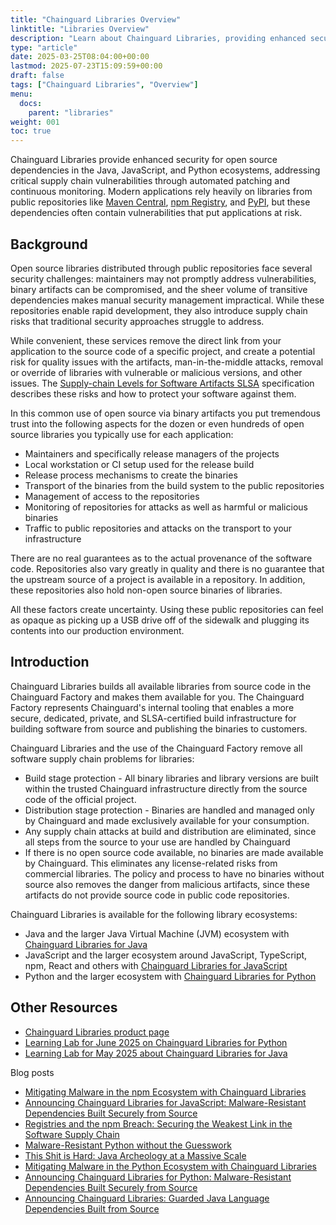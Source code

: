 ```yaml
---
title: "Chainguard Libraries Overview"
linktitle: "Libraries Overview"
description: "Learn about Chainguard Libraries, providing enhanced security for Java and Python dependencies through automated patching and comprehensive supply chain protection"
type: "article"
date: 2025-03-25T08:04:00+00:00
lastmod: 2025-07-23T15:09:59+00:00
draft: false
tags: ["Chainguard Libraries", "Overview"]
menu:
  docs:
    parent: "libraries"
weight: 001
toc: true
---
```


Chainguard Libraries provide enhanced security for open source dependencies in
the Java, JavaScript, and Python ecosystems, addressing critical supply chain
vulnerabilities through automated patching and continuous monitoring. Modern
applications rely heavily on libraries from public repositories like [Maven
Central](https://central.sonatype.com/), [npm Registry](https://www.npmjs.com/),
and [PyPI](https://pypi.org/), but these dependencies often contain
vulnerabilities that put applications at risk.

## Background

Open source libraries distributed through public repositories face several
security challenges: maintainers may not promptly address vulnerabilities,
binary artifacts can be compromised, and the sheer volume of transitive
dependencies makes manual security management impractical. While these
repositories enable rapid development, they also introduce supply chain risks
that traditional security approaches struggle to address.

While convenient, these services remove the direct link from your application to
the source code of a specific project, and create a potential risk for quality
issues with the artifacts, man-in-the-middle attacks, removal or override of
libraries with vulnerable or malicious versions, and other issues. The
[Supply-chain Levels for Software Artifacts SLSA](https://slsa.dev/)
specification describes these risks and how to protect your software against
them.

In this common use of open source via binary artifacts you put tremendous trust
into the following aspects for the dozen or even hundreds of open source
libraries you typically use for each application:

* Maintainers and specifically release managers of the projects
* Local workstation or CI setup used for the release build
* Release process mechanisms to create the binaries
* Transport of the binaries from the build system to the public repositories
* Management of access to the repositories
* Monitoring of repositories for attacks as well as harmful or malicious binaries
* Traffic to public repositories and attacks on the transport to your infrastructure

There are no real guarantees as to the actual provenance of the software code.
Repositories also vary greatly in quality and there is no guarantee that the
upstream source of a project is available in a repository. In addition, these
repositories also hold non-open source binaries of libraries.

All these factors create uncertainty. Using these public repositories can feel
as opaque as picking up a USB drive off of the sidewalk and plugging its
contents into our production environment.

## Introduction 

Chainguard Libraries builds all available libraries from source code in the
Chainguard Factory and makes them available for you. The Chainguard Factory
represents Chainguard's internal tooling that enables a more secure, dedicated,
private, and SLSA-certified build infrastructure for building software from
source and publishing the binaries to customers.

Chainguard Libraries and the use of the Chainguard Factory remove all software
supply chain problems for libraries:

* Build stage protection - All binary libraries and library versions are built
  within the trusted Chainguard infrastructure directly from the source code of
  the official project. 
* Distribution stage protection - Binaries are handled and managed only by
  Chainguard and made exclusively available for your consumption.
* Any supply chain attacks at build and distribution are eliminated, since all
  steps from the source to your use are handled by Chainguard 
* If there is no open source code available, no binaries are made available by
  Chainguard. This eliminates any license-related risks from commercial
  libraries. The policy and process to have no binaries without source also
  removes the danger from malicious artifacts, since these artifacts do not
  provide source code in public code repositories.

Chainguard Libraries is available for the following library ecosystems:

* Java and the larger Java Virtual Machine (JVM) ecosystem with [Chainguard
  Libraries for Java](/chainguard/libraries/java/overview/)
* JavaScript and the larger ecosystem around JavaScript, TypeScript, npm, React
  and others with [Chainguard Libraries for
  JavaScript](/chainguard/libraries/javascript/overview/)
* Python and the larger ecosystem with [Chainguard Libraries for
  Python](/chainguard/libraries/python/overview/)

## Other Resources

* [Chainguard Libraries product page](https://www.chainguard.dev/libraries)
* [Learning Lab for June 2025 on Chainguard Libraries for Python](/software-security/learning-labs/ll202506/)
* [Learning Lab for May 2025 about Chainguard Libraries for Java](/software-security/learning-labs/ll202505/)

Blog posts

* [Mitigating Malware in the npm Ecosystem with Chainguard Libraries](https://www.chainguard.dev/unchained/mitigating-malware-in-the-npm-ecosystem-with-chainguard-libraries
)
* [Announcing Chainguard Libraries for JavaScript: Malware-Resistant Dependencies Built Securely from Source](https://www.chainguard.dev/unchained/announcing-chainguard-libraries-for-javascript-malware-resistant-dependencies-built-securely-from-source)
* [Registries and the npm Breach: Securing the Weakest Link in the Software Supply Chain](https://www.chainguard.dev/unchained/registries-and-the-npm-breach-securing-the-weakest-link-in-the-software-supply-chain)
* [Malware-Resistant Python without the Guesswork](https://www.chainguard.dev/unchained/malware-resistant-python-without-the-guesswork)
* [This Shit is Hard: Java Archeology at a Massive Scale](https://www.chainguard.dev/unchained/this-shit-is-hard-java-archeology-at-a-massive-scale)
* [Mitigating Malware in the Python Ecosystem with Chainguard Libraries](https://www.chainguard.dev/unchained/mitigating-malware-in-the-python-ecosystem-with-chainguard-libraries)
* [Announcing Chainguard Libraries for Python: Malware-Resistant Dependencies Built Securely from Source](https://www.chainguard.dev/unchained/announcing-chainguard-libraries-for-python-malware-resistant-dependencies-built-securely-from-source)
* [Announcing Chainguard Libraries: Guarded Java Language Dependencies Built from Source](https://www.chainguard.dev/unchained/announcing-chainguard-libraries-guarded-java-language-dependencies-built-from-source)
